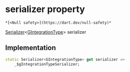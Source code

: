 


# serializer property




    *[<Null safety>](https://dart.dev/null-safety)*




[Serializer](https://pub.dev/documentation/built_value/8.1.3/serializer/Serializer-class.html)&lt;[GIntegrationType](../../third_party_yonomi_graphql_schema_schema.docs.schema.gql/GIntegrationType-class.md)> serializer
  







## Implementation

```dart
static Serializer<GIntegrationType> get serializer =>
    _$gIntegrationTypeSerializer;
```








